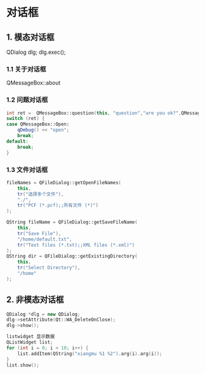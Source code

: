 # 对话框

## 1. 模态对话框
QDialog dlg;
dlg.exec();

### 1.1 关于对话框
QMessageBox::about
### 1.2 问题对话框
```cpp
int ret =  QMessageBox::question(this, "question","are you ok?",QMessageBox::Open |QMessageBox::Close);
switch (ret) {
case QMessageBox::Open:
    qDebug() << "open";
    break;
default:
    break;
}
```
### 1.3 文件对话框     
```cpp
fileNames = QFileDialog::getOpenFileNames(
    this,
    tr("选择多个文件"),
    "./",
    tr("PCF (*.pcf);;所有文件 (*)")
);

QString fileName = QFileDialog::getSaveFileName(
    this,
    tr("Save File"),
    "/home/default.txt",
    tr("Text files (*.txt);;XML files (*.xml)")
);
QString dir = QFileDialog::getExistingDirectory(
    this,
    tr("Select Directory"),
    "/home"
);
```

## 2. 非模态对话框

```cpp
QDialog *dlg = new QDialog;
dlg->setAttribute(Qt::WA_DeleteOnClose);
dlg->show();

listwidget 显示数据
QListWidget list;
for (int i = 0; i < 10; i++) {
    list.addItem(QString("xiangmu %1 %2").arg(i).arg(i));
}
list.show();
```

    



